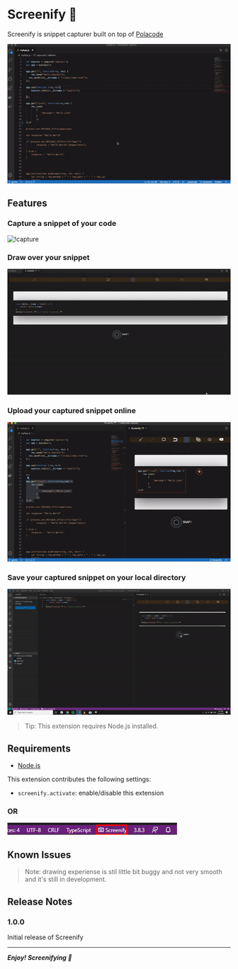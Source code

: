 # Screenify 📸

Screenify is snippet capturer built on top of [Polacode](https://marketplace.visualstudio.com/items?itemName=pnp.polacode&ssr=false#overview)

![Screenify](./demo/screenify.gif)

## Features

### Capture a snippet of your code

![!capture](./demo/capture.gif)

### Draw over your snippet

![!Draw](./demo/draw.gif)

### Upload your captured snippet online
  
![!upload](./demo/upload.gif)

### Save your captured snippet on your local directory

![!save](./demo/save.gif)

> Tip: This extension requires Node.js installed.

## Requirements

* [Node.js](https://nodejs.org)

This extension contributes the following settings:

* `screenify.activate`: enable/disable this extension
  
### OR

![launchWithActivityBar](./demo/activityBar.png)

## Known Issues

>Note: drawing experiense is stil little bit buggy and not very smooth and it's still in development.

## Release Notes

### 1.0.0

Initial release of Screenify

-----------------------------------------------------------------------------------------------------------
***Enjoy! Screenifying 📸***

